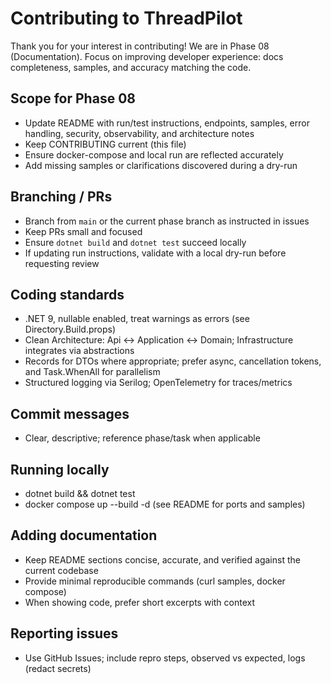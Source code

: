 # Contributing to ThreadPilot

Thank you for your interest in contributing! We are in Phase 08 (Documentation). Focus on improving developer experience: docs completeness, samples, and accuracy matching the code.

## Scope for Phase 08

- Update README with run/test instructions, endpoints, samples, error handling, security, observability, and architecture notes
- Keep CONTRIBUTING current (this file)
- Ensure docker-compose and local run are reflected accurately
- Add missing samples or clarifications discovered during a dry-run

## Branching / PRs

- Branch from `main` or the current phase branch as instructed in issues
- Keep PRs small and focused
- Ensure `dotnet build` and `dotnet test` succeed locally
- If updating run instructions, validate with a local dry-run before requesting review

## Coding standards

- .NET 9, nullable enabled, treat warnings as errors (see Directory.Build.props)
- Clean Architecture: Api ↔ Application ↔ Domain; Infrastructure integrates via abstractions
- Records for DTOs where appropriate; prefer async, cancellation tokens, and Task.WhenAll for parallelism
- Structured logging via Serilog; OpenTelemetry for traces/metrics

## Commit messages

- Clear, descriptive; reference phase/task when applicable

## Running locally

- dotnet build && dotnet test
- docker compose up --build -d (see README for ports and samples)

## Adding documentation

- Keep README sections concise, accurate, and verified against the current codebase
- Provide minimal reproducible commands (curl samples, docker compose)
- When showing code, prefer short excerpts with context

## Reporting issues

- Use GitHub Issues; include repro steps, observed vs expected, logs (redact secrets)
